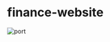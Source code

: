# finance-website
![port](https://user-images.githubusercontent.com/32826270/160558641-b7e8e0c3-3034-46cc-86a9-6d272beceebe.png)
